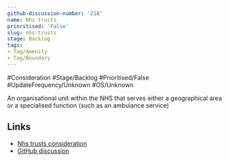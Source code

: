 ```yaml
---
github-discussion-number: '218'
name: Nhs trusts
prioritised: 'False'
slug: nhs-trusts
stage: Backlog
tags:
- Tag/Amenity
- Tag/Boundary
---
```


#Consideration #Stage/Backlog #Prioritised/False #UpdateFrequency/Unknown #OS/Unknown

An organisational unit within the NHS that serves either a geographical area or a specialised function (such as an ambulance service)

## Links

* [Nhs trusts consideration](https://design.planning.data.gov.uk/planning-consideration/nhs-trusts)
* [GitHub discussion](https://github.com/digital-land/data-standards-backlog/discussions/218)